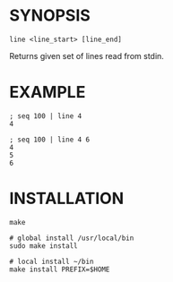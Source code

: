 # SYNOPSIS

    line <line_start> [line_end]

Returns given set of lines read from stdin.

# EXAMPLE

    ; seq 100 | line 4
    4

    ; seq 100 | line 4 6
    4
    5
    6

# INSTALLATION

    make

    # global install /usr/local/bin
    sudo make install
    
    # local install ~/bin
    make install PREFIX=$HOME
